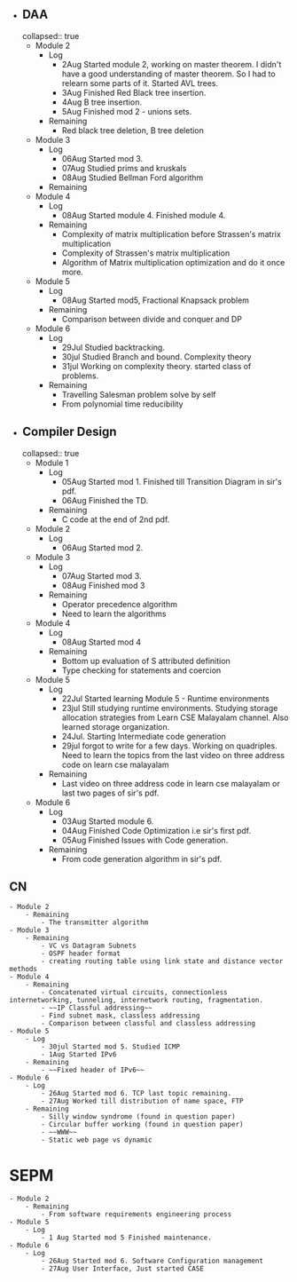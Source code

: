 - ## DAA
  collapsed:: true
	- Module 2
		- Log
			- 2Aug Started module 2, working on master theorem. I didn't have a good understanding of master theorem. So I had to relearn some parts of it. Started AVL trees.
			- 3Aug Finished Red Black tree insertion.
			- 4Aug B tree insertion.
			- 5Aug Finished mod 2 - unions sets.
		- Remaining
			- Red black tree deletion, B tree deletion
	- Module 3
		- Log
			- 06Aug Started mod 3.
			- 07Aug Studied prims and kruskals
			- 08Aug Studied Bellman Ford algorithm
		- Remaining
	- Module 4
		- Log
			- 08Aug Started module 4. Finished module 4.
		- Remaining
			- Complexity of matrix multiplication before Strassen's matrix multiplication
			- Complexity of Strassen's matrix multiplication
			- Algorithm of Matrix multiplication optimization and do it once more.
	- Module 5
		- Log
			- 08Aug Started mod5, Fractional Knapsack problem
		- Remaining
			- Comparison between divide and conquer and DP
	- Module 6
		- Log
			- 29Jul Studied backtracking.
			- 30jul Studied Branch and bound. Complexity theory
			- 31jul Working on complexity theory. started class of problems.
		- Remaining
			- Travelling Salesman problem solve by self
			- From polynomial time reducibility
- ## Compiler Design
  collapsed:: true
	- Module 1
		- Log
			- 05Aug Started mod 1. Finished till Transition Diagram in sir's pdf.
			- 06Aug Finished the TD.
		- Remaining
			- C code at the end of 2nd pdf.
	- Module 2
		- Log
			- 06Aug Started mod 2.
	- Module 3
		- Log
			- 07Aug Started mod 3.
			- 08Aug Finished mod 3
		- Remaining
			- Operator precedence algorithm
			- Need to learn the algorithms
	- Module 4
		- Log
			- 08Aug Started mod 4
		- Remaining
			- Bottom up evaluation of S attributed definition
			- Type checking for statements and coercion
	- Module 5
		- Log
			- 22Jul Started learning Module 5 - Runtime environments
			- 23jul Still studying runtime environments. Studying storage allocation strategies from Learn CSE Malayalam channel. Also learned storage organization.
			- 24Jul. Starting Intermediate code generation
			- 29jul forgot to write for a few days. Working on quadriples. Need to learn the topics from the last video on three address code on learn cse malayalam
		- Remaining
			- Last video on three address code in learn cse malayalam or last two pages of sir's pdf.
	- Module 6
		- Log
			- 03Aug Started module 6.
			- 04Aug Finished Code Optimization i.e sir's first pdf.
			- 05Aug Finished Issues with Code generation.
		- Remaining
			- From code generation algorithm in sir's pdf.
## CN
	- Module 2
		- Remaining
			- The transmitter algorithm
	- Module 3
		- Remaining
			- VC vs Datagram Subnets
			- OSPF header format
			- creating routing table using link state and distance vector methods
	- Module 4
		- Remaining
			- Concatenated virtual circuits, connectionless internetworking, tunneling, internetwork routing, fragmentation.
			- ~~IP Classful addressing~~
			- Find subnet mask, classless addressing
			- Comparison between classful and classless addressing
	- Module 5
		- Log
			- 30jul Started mod 5. Studied ICMP
			- 1Aug Started IPv6
		- Remaining
			- ~~Fixed header of IPv6~~
	- Module 6
		- Log
			- 26Aug Started mod 6. TCP last topic remaining.
			- 27Aug Worked till distribution of name space, FTP
		- Remaining
			- Silly window syndrome (found in question paper)
			- Circular buffer working (found in question paper)
			- ~~WWW~~
			- Static web page vs dynamic
# SEPM
	- Module 2
		- Remaining
			- From software requirements engineering process
	- Module 5
		- Log
			- 1 Aug Started mod 5 Finished maintenance.
	- Module 6
		- Log
			- 26Aug Started mod 6. Software Configuration management
			- 27Aug User Interface, Just started CASE